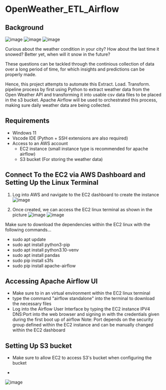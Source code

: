 # OpenWeather_ETL_Airflow

## Background 

![image](https://github.com/AaronChen589/OpenWeather_ETL_Airflow/assets/80292924/3b4d251f-a449-4464-9642-e1bacf7e1eb0) ![image](https://github.com/AaronChen589/OpenWeather_ETL_Airflow/assets/80292924/4ee62a8a-f3c2-4f1a-8f59-f5ff5bd468d8) ![image](https://github.com/AaronChen589/OpenWeather_ETL_Airflow/assets/80292924/642800e6-fbd6-4b7e-b882-2d0ad1298169)

Curious about the weather condition in your city? How about the last time it snowed? Better yet, when will it snow in the future?

These questions can be tackled through the continious collection of data over a long period of time, for which insights and predictions can be properly made.

Hence, this project attempts to automate this Extract. Load. Transform. pipeline process by first using Python to extract weather data from the Open Weather API and transforming it into usable csv data files to be placed in the s3 bucket. Apache Airflow will be used to orchestrated this process, making sure daily weather data are being collected.


## Requirements
* Windows 11
* Vscode IDE (Python + SSH extensions are also required)
* Access to an AWS account
  - EC2 instance (small instance type is recommended for apache airflow)
  - S3 bucket (For storing the weather data)

## Connect To the EC2 via AWS Dashboard and Setting Up the Linux Terminal
1) Log into AWS and navigate to the EC2 dashboard to create the instance
![image](https://github.com/AaronChen589/OpenWeather_ETL_Airflow/assets/80292924/cc6e1b3f-b884-4ec5-8056-e777a902eeee)

2) Once created, we can access the EC2 linux terminal as shown in the picture
![image](https://github.com/AaronChen589/OpenWeather_ETL_Airflow/assets/80292924/de5d5f32-f9dd-416d-b870-4bf4e9d73d31)
![image](https://github.com/AaronChen589/OpenWeather_ETL_Airflow/assets/80292924/bbd62e0f-5ede-409e-bbec-192603a7137c)

 Make sure to download the dependencies within the EC2 linux with the following commands...
- sudo apt update
- sudo apt install python3-pip
- sudo apt install python3.10-venv
- sudo apt install pandas
- sudo pip install s3fs
- sudo pip install apache-airflow


## Accessing Apache Airflow UI
- Make sure to in an virtual environment within the EC2 linux terminal
- type the command "airflow standalone" into the terminal to download the necessary files
- Log into the Airflow User Interface by typing the EC2 instance IPV4 DNS:Port into the web browser and signing in with the credentials given during the first boot up of airflow
Note: Port depends on the security group defined within the EC2 instance and can be manually changed within the EC2 dashboard

## Setting Up S3 bucket
- Make sure to allow EC2 to access S3's bucket when configuring the bucket

- 
![image](https://github.com/AaronChen589/OpenWeather_ETL_Airflow/assets/80292924/250f3569-0918-4e0b-a370-b8e0363c09e8)


## 





